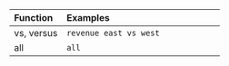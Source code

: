 <table>
   <colgroup>
      <col style="width:25%" />
      <col style="width:75%" />
   </colgroup>
   <thead class="thead" style="text-align:left;">
      <tr>
         <th class="entry cellrowborder">Function</th>
         <th class="entry cellrowborder">Examples</th>
      </tr>
   </thead>
   <tr>
      <td>vs, versus</td>
      <td>
<code>revenue east vs west</code>
    </td>
   </tr>
   <tr>
      <td>all</td>
      <td><code>all</code> </td>
   </tr>
</table>
